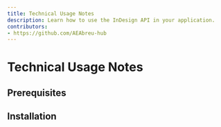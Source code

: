 ```yaml
---
title: Technical Usage Notes
description: Learn how to use the InDesign API in your application.
contributors:
- https://github.com/AEAbreu-hub
---
```


# Technical Usage Notes

## Prerequisites

## Installation